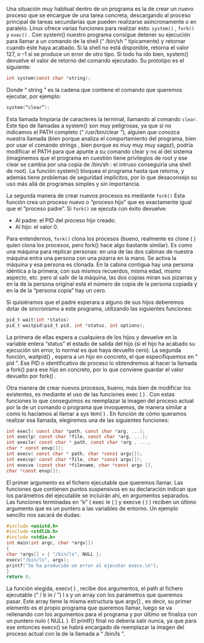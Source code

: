 Una situación muy habitual dentro de un programa es la de crear un
nuevo proceso que se encargue de una tarea concreta, descargando al
proceso principal de tareas secundarias que pueden realizarse
asíncronamente o en paralelo. Linux ofrece varias funciones para realizar
esto: `system()` , `fork()` y `exec()` .
Con system() nuestro programa consigue detener su ejecución para llamar
a un comando de la shell (“ /bin/sh ” típicamente) y retornar cuando éste haya
acabado. Si la shell no está disponible, retorna el valor 127, o –1 si se
produce un error de otro tipo. Si todo ha ido bien, system() devuelve el valor
de retorno del comando ejecutado. Su prototipo es el siguiente:
```c
int system(const char *string);
```
Donde “ string ” es la cadena que contiene el comando que queremos ejecutar, por ejemplo:
```c
system(“clear”);
```
Esta llamada limpiaría de caracteres la terminal, llamando al comando
`clear`. Este tipo de llamadas a system() son muy peligrosas, ya que si no
indicamos el PATH completo (“ /usr/bin/clear ”), alguien que conozca nuestra
llamada (bien porque analiza el comportamiento del programa, bien por usar
el comando strings , bien porque es muy muy muy sagaz), podría modificar el
PATH para que apunte a su comando clear y no al del sistema (imaginemos que
el programa en cuestión tiene privilegios de root y ese clear se cambia por
una copia de /bin/sh : el intruso conseguiría una shell de root).
La función system() bloquea el programa hasta que retorna, y además
tiene problemas de seguridad implícitos, por lo que desaconsejo su uso más
allá de programas simples y sin importancia.

La segunda manera de crear nuevos procesos es mediante `fork()` Esta
función crea un proceso nuevo o “proceso hijo” que es exactamente igual
que el “proceso padre”. Si `fork()` se ejecuta con éxito devuelve:

* Al padre: el PID del proceso hijo creado.
* Al hijo: el valor 0.

Para entendernos, `fork()` clona los procesos (bueno, realmente es clone ( )
quien clona los procesos, pero fork() hace algo bastante similar). Es como una
máquina para replicar personas: en una de las dos cabinas de nuestra
máquina entra una persona con una pizarra en la mano. Se activa la máquina
y esa persona es clonada. En la cabina contigua hay una persona idéntica a
la primera, con sus mismos recuerdos, misma edad, mismo aspecto, etc. pero
al salir de la máquina, las dos copias miran sus pizarras y en la de la persona
original está el número de copia de la persona copiada y en la de la “persona
copia” hay un cero.

Si quisiéramos que el
padre esperara a alguno de sus hijos deberemos dotar de sincronismo a este
programa, utilizando las siguientes funciones:
```c
pid_t wait(int *status)
pid_t waitpid(pid_t pid, int *status, int options);
```
La primera de ellas espera a cualquiera de los hijos y devuelve en la
variable entera “status” el estado de salida del hijo (si el hijo ha acabado su
ejecución sin error, lo normal es que haya devuelto cero). La segunda
función, waitpid() , espera a un hijo en concreto, el que especifiquemos en
“ pid ”. Ese PID o identificativo de proceso lo obtendremos al hacer la llamada
a fork() para ese hijo en concreto, por lo que conviene guardar el valor
devuelto por fork() .

Otra manera de crear nuevos procesos, bueno, más bien de modificar los
existentes, es mediante el uso de las funciones exec ( ) . Con estas funciones lo
que conseguimos es reemplazar la imagen del proceso actual por la de un
comando o programa que invoquemos, de manera similar a como lo
hacíamos al llamar a sys tem( ) . En función de cómo queramos realizar esa
llamada, elegiremos una de las siguientes funciones:
```c
int execl( const char *path, const char *arg, ...);
int execlp( const char *file, const char *arg, ...);
int execle( const char * path, const char *arg , ...,
char * const envp[]);
int execv( const char * path, char *const argv[]);
int execvp( const char *file, char *const argv[]);
int execve (const char *filename, char *const argv [],
char *const envp[]);
```
El primer argumento es el fichero ejecutable que queremos llamar. Las
funciones que contienen puntos suspensivos en su declaración indican que
los parámetros del ejecutable se incluirán ahí, en argumentos separados. Las
funciones terminadas en “e” ( exec le ( ) y execve ( ) ) reciben un último argumento
que es un puntero a las variables de entorno. Un ejemplo sencillo nos sacará
de dudas:
```c
#include <unistd.h>
#include <stdlib.h>
#include <stdio.h>
int main(int argc, char *argv[])
{
char *args[] = { "/bin/ls", NULL };
execv("/bin/ls", args);
printf("Se ha producido un error al ejecutar execv.\n");
}
return 0;
```
La función elegida, execv( ) , recibe dos argumentos, el path al fichero
ejecutable (“ / b in / ”)
l s y un array con los parámetros que queremos pasar. Este
array tiene la misma estructura que argv[] , es decir, su primer elemento es el
propio programa que queremos llamar, luego se va rellenando con los
argumentos para el programa y por último se finaliza con un puntero nulo
( NULL ). El printf() final no debería salir nunca, ya que para ese entonces execv()
se habrá encargado de reemplazar la imagen del proceso actual con la de la
llamada a “ /bin/ls ”.
